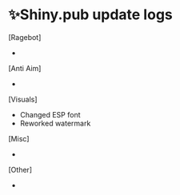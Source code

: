# ✨Shiny.pub update logs
 [Ragebot]

-


 [Anti Aim]
 
- 


 [Visuals]
 
- Changed ESP font
- Reworked watermark

 [Misc]
 
- 


 [Other]
 
- 

